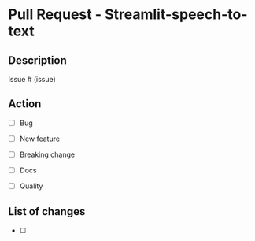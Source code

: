 # Pull Request - Streamlit-speech-to-text

## Description



Issue # (issue)

## Action

- [ ] Bug
- [ ] New feature
- [ ] Breaking change
- [ ] Docs
- [ ] Quality


## List of changes

- [ ] 
